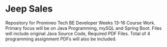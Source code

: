 # Jeep Sales
Repository for Promineo Tech BE Developer Weeks 13-16 Course Work. Primary focus will be on Java Programming, mySQL and Spring Boot. Files will include original Java Source Code, Required PDF Files. Total of 4 programming assignment PDFs will also be included. 
